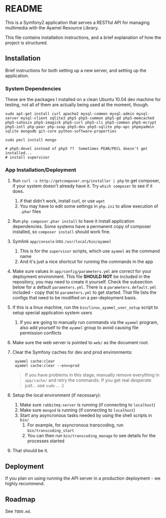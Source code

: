 # README #

This is a Symfony2 application that serves a RESTful API for managing multimedia with the Ayamel Resource Library.

This file contains installation instructions, and a brief explanation of how the project is structured.

## Installation ##

Brief instructions for both setting up a new server, and setting up the application.

### System Dependencies ###

These are the packages I installed on a clean Ubuntu 10.04 dev machine for testing, not all of them are actually being used at the moment, though.

	sudo apt-get install curl apache2 mysql-common mysql-admin mysql-server mysql-client sqlite3 php5 php5-common php5-gd php5-memcached php5-suhosin php5-imagick php5-curl php5-cli php5-common php5-mcrypt php5-intl php-pear php-soap php5-dev php5-sqlite php-apc phpmyadmin sqlite mongodb git-core python-software-properties

	sudo pecl install mongo
    
    # php5-devel instead of php5 ??  Sometimes PEAR/PECL doesn't get installed...
    # install supervisor
	
### App Installation/Deployment ###

1. Run `curl -s http://getcomposer.org/installer | php` to get composer, if your system doesn't already have it.  Try `which composer` to see if it does.
	1. if that didn't work, install curl, or use `wget`
	2. You may have to edit some settings in `php.ini` to allow execution of `.phar` files
2. Run `php composer.phar install` to have it install application dependencies. Some systems have a permanent copy of composer installed, so `composer install` should work fine.
3. Symlink `app/console` into `/usr/local/bin/ayamel`
    1. This is for the `supervisor` scripts, which use `ayamel` as the command name
    2. And it's just a nice shortcut for running the commands in the app
4. Make sure values in `app/config/parameters.yml` are correct for your deployment environment.  This file **SHOULD NOT** be included in the repository, you may need to create it yourself.  Check the subsection below for a default `parameters.yml`.  There is a `parameters.default.yml` included - copy that to `parameters.yml` to get started.  That file lists the configs that need to be modified on a per-deployment basis.
5. If this is a linux machine, run the `bin/linux_ayamel_user_setup` script to setup special application system users
    1. If you are going to manually run commands via the `ayamel` program, also add yourself to the `ayamel` group to avoid causing file permission conflicts
6. Make sure the web server is pointed to `web/` as the document root.
7. Clear the Symfony caches for dev and prod environments:

        ayamel cache:clear
        ayamel cache:clear --env=prod
    
    > If you have problems in this stage, manually remove everything in `app/cache/` and retry the commands.  If you get real desperate just... use `sudo` ... :)

8. Setup the local environment (if necessary):
    1. Make sure `rabbitmq-server` is running (if connecting to `localhost`)
    2. Make sure `mongod` is running (if connecting to `localhost`)
    3. Start any asyncronous tasks needed by using the shell scripts in `bin/`
        1. For example, for asyncronous transcoding, run `bin/transcoding_start`
        2. You can then run `bin/transcoding_manage` to see details for the processes started
9. That should be it.

## Deployment ##

If you plan on using running the API server in a production deployment - we highly recommend.

## Roadmap ##

See `TODO.md`.
